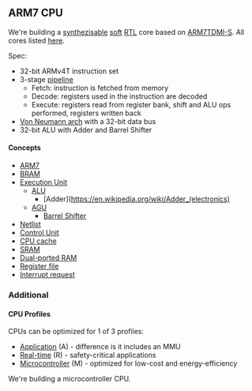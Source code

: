 ## ARM7 CPU

We're building a [synthezisable](https://en.wikipedia.org/wiki/Logic_synthesis) [soft](https://en.wikipedia.org/wiki/Semiconductor_intellectual_property_core#Soft_cores) [RTL](https://en.wikipedia.org/wiki/Register-transfer_level) core based on [ARM7TDMI-S](https://developer.arm.com/documentation/ddi0234/b). All cores listed [here](https://en.wikipedia.org/wiki/ARM_architecture_family#Cores).

Spec:
- 32-bit ARMv4T instruction set
- 3-stage [pipeline](https://en.wikipedia.org/wiki/Instruction_pipelining)
    - Fetch: instruction is fetched from memory
    - Decode: registers used in the instruction are decoded
    - Execute: registers read from register bank, shift and ALU ops performed, registers written back
- [Von Neumann arch](https://en.wikipedia.org/wiki/Von_Neumann_architecture) with a 32-bit data bus
- 32-bit ALU with Adder and Barrel Shifter

#### Concepts

- [ARM7](https://en.wikipedia.org/wiki/ARM7)
- [BRAM](https://www.nandland.com/articles/block-ram-in-fpga.html)
- [Execution Unit](https://en.wikipedia.org/wiki/Execution_unit)
    - [ALU](https://en.wikipedia.org/wiki/Arithmetic_logic_unit)
        - [Adder](https://en.wikipedia.org/wiki/Adder_(electronics)
    - [AGU](https://en.wikipedia.org/wiki/Address_generation_unit)
        - [Barrel Shifter](https://en.wikipedia.org/wiki/Barrel_shifter)
- [Netlist](https://en.wikipedia.org/wiki/Netlist)
- [Control Unit](https://en.wikipedia.org/wiki/Control_unit)
- [CPU cache](https://en.wikipedia.org/wiki/CPU_cache)
- [SRAM](https://en.wikipedia.org/wiki/Static_random-access_memory)
- [Dual-ported RAM](https://en.wikipedia.org/wiki/Dual-ported_RAM)
- [Register file](https://en.wikipedia.org/wiki/Register_file)
- [Interrupt request](https://en.wikipedia.org/wiki/Interrupt_request_(PC_architecture))

### Additional

#### CPU Profiles

CPUs can be optimized for 1 of 3 profiles:
- [Application](https://en.wikipedia.org/wiki/ARM_Cortex-A) (A) - difference is it includes an MMU
- [Real-time](https://en.wikipedia.org/wiki/ARM_Cortex-R) (R) - safety-critical applications
- [Microcontroller](https://en.wikipedia.org/wiki/ARM_Cortex-M) (M) - optimized for low-cost and energy-efficiency

We're building a microcontroller CPU.
